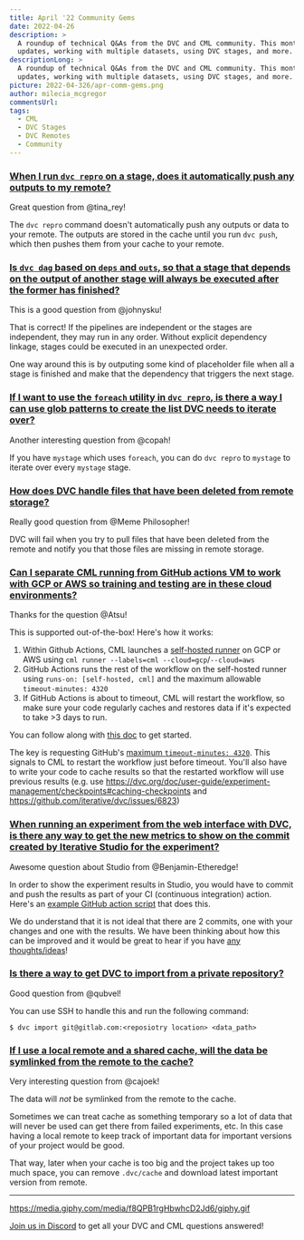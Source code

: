 ```yaml
---
title: April '22 Community Gems
date: 2022-04-26
description: >
  A roundup of technical Q&As from the DVC and CML community. This month: CML
  updates, working with multiple datasets, using DVC stages, and more.
descriptionLong: >
  A roundup of technical Q&As from the DVC and CML community. This month: CML
  updates, working with multiple datasets, using DVC stages, and more.
picture: 2022-04-326/apr-comm-gems.png
author: milecia_mcgregor
commentsUrl:
tags:
  - CML
  - DVC Stages
  - DVC Remotes
  - Community
---
```


### [When I run `dvc repro` on a stage, does it automatically push any outputs to my remote?](https://discord.com/channels/485586884165107732/563406153334128681/953616587523498025)

Great question from @tina_rey!

The `dvc repro` command doesn't automatically push any outputs or data to your
remote. The outputs are stored in the cache until you run `dvc push`, which then
pushes them from your cache to your remote.

### [Is `dvc dag` based on `deps` and `outs`, so that a stage that depends on the output of another stage will always be executed after the former has finished?](https://discord.com/channels/485586884165107732/563406153334128681/956113493155799070)

This is a good question from @johnysku!

That is correct! If the pipelines are independent or the stages are independent,
they may run in any order. Without explicit dependency linkage, stages could be
executed in an unexpected order.

One way around this is by outputing some kind of placeholder file when all a
stage is finished and make that the dependency that triggers the next stage.

<!-- TODO: add stage examples and dvc dag outputs -->

### [If I want to use the `foreach` utility in `dvc repro`, is there a way I can use glob patterns to create the list DVC needs to iterate over?](https://discord.com/channels/485586884165107732/563406153334128681/956241424150577233)

Another interesting question from @copah!

If you have `mystage` which uses `foreach`, you can do `dvc repro` to `mystage`
to iterate over every `mystage` stage.

<!-- TODO: add stage examples for the foreach -->

### [How does DVC handle files that have been deleted from remote storage?](https://discord.com/channels/485586884165107732/563406153334128681/956254582676258866)

Really good question from @Meme Philosopher!

DVC will fail when you try to pull files that have been deleted from the remote
and notify you that those files are missing in remote storage.

### [Can I separate CML running from GitHub actions VM to work with GCP or AWS so training and testing are in these cloud environments?](https://discord.com/channels/485586884165107732/728693131557732403/954316332457947169)

Thanks for the question @Atsu!

This is supported out-of-the-box! Here's how it works:

1. Within Github Actions, CML launches a [self-hosted runner](https://cml.dev/doc/self-hosted-runners) on GCP or AWS using
   `cml runner --labels=cml --cloud=gcp`/`--cloud=aws`
2. GitHub Actions runs the rest of the workflow on the self-hosted runner using
   `runs-on: [self-hosted, cml]` and the maximum allowable `timeout-minutes: 4320`
3. If GitHub Actions is about to timeout, CML will restart the workflow,
   so make sure your code regularly caches and restores data if it's expected to
   take >3 days to run.

You can follow along with
[this doc](https://cml.dev/doc/self-hosted-runners?tab=GitHub#allocating-cloud-compute-resources-with-cml)
to get started.

The key is requesting GitHub's [maximum `timeout-minutes: 4320`](https://docs.github.com/en/actions/hosting-your-own-runners/about-self-hosted-runners#usage-limits).
This signals to
CML to restart the workflow just before timeout. You'll also have to write your
code to cache results so that the restarted workflow will use previous results
(e.g. use
https://dvc.org/doc/user-guide/experiment-management/checkpoints#caching-checkpoints
and https://github.com/iterative/dvc/issues/6823)

### [When running an experiment from the web interface with DVC, is there any way to get the new metrics to show on the commit created by Iterative Studio for the experiment?](https://discord.com/channels/485586884165107732/841856466897469441/957931058639306772)

Awesome question about Studio from @Benjamin-Etheredge!

In order to show the experiment results in Studio, you would have to commit and
push the results as part of your CI (continuous integration) action. Here's an
[example GitHub action script](https://github.com/iterative/demo-fashion-mnist/blob/main/.github/workflows/cml.yaml)
that does this.

We do understand that it is not ideal that there are 2 commits, one with your
changes and one with the results. We have been thinking about how this can be
improved and it would be great to hear if you have
[any thoughts/ideas](https://github.com/iterative/studio-support/)!

### [Is there a way to get DVC to import from a private repository?](https://discord.com/channels/485586884165107732/485596304961962003/964204106824695868)

Good question from @qubvel!

You can use SSH to handle this and run the following command:

```dvc
$ dvc import git@gitlab.com:<reposiotry location> <data_path>
```

### [If I use a local remote and a shared cache, will the data be symlinked from the remote to the cache?](https://discord.com/channels/485586884165107732/485596304961962003/963768504987815987)

Very interesting question from @cajoek!

The data will _not_ be symlinked from the remote to the cache.

Sometimes we can treat cache as something temporary so a lot of data that will
never be used can get there from failed experiments, etc. In this case having a
local remote to keep track of important data for important versions of your
project would be good.

That way, later when your cache is too big and the project takes up too much
space, you can remove `.dvc/cache` and download latest important version from
remote.

---

https://media.giphy.com/media/f8QPB1rgHbwhcD2Jd6/giphy.gif

[Join us in Discord](https://discord.com/invite/dvwXA2N) to get all your DVC and
CML questions answered!
